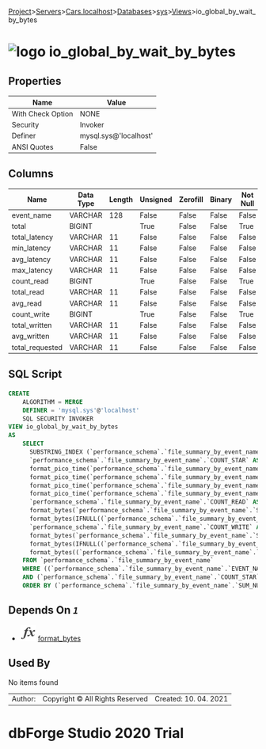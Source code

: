 [Project](../../../../../startpage.md)>[Servers](../../../../Servers.md)>[Cars.localhost](../../../Cars.localhost.md)>[Databases](../../Databases.md)>[sys](../sys.md)>[Views](Views.md)>io_global_by_wait_by_bytes


# ![logo](../../../../../Images/view64.svg) io_global_by_wait_by_bytes


## <a name="#Properties"></a>Properties
|Name|Value|
|---|---|
|With Check Option|NONE|
|Security|Invoker|
|Definer|mysql.sys@'localhost'|
|ANSI Quotes|False|


## <a name="#Columns"></a>Columns
|Name|Data Type|Length|Unsigned|Zerofill|Binary|Not Null|
|---|---|---|---|---|---|---|
|event_name|VARCHAR|128|False|False|False|False|
|total|BIGINT||True|False|False|True|
|total_latency|VARCHAR|11|False|False|False|False|
|min_latency|VARCHAR|11|False|False|False|False|
|avg_latency|VARCHAR|11|False|False|False|False|
|max_latency|VARCHAR|11|False|False|False|False|
|count_read|BIGINT||True|False|False|True|
|total_read|VARCHAR|11|False|False|False|False|
|avg_read|VARCHAR|11|False|False|False|False|
|count_write|BIGINT||True|False|False|True|
|total_written|VARCHAR|11|False|False|False|False|
|avg_written|VARCHAR|11|False|False|False|False|
|total_requested|VARCHAR|11|False|False|False|False|

## <a name="#SqlScript"></a>SQL Script
```SQL
CREATE 
	ALGORITHM = MERGE
	DEFINER = 'mysql.sys'@'localhost'
	SQL SECURITY INVOKER
VIEW io_global_by_wait_by_bytes
AS
	SELECT
	  SUBSTRING_INDEX (`performance_schema`.`file_summary_by_event_name`.`EVENT_NAME`, '/', -(2)) AS `event_name`,
	  `performance_schema`.`file_summary_by_event_name`.`COUNT_STAR` AS `total`,
	  format_pico_time(`performance_schema`.`file_summary_by_event_name`.`SUM_TIMER_WAIT`) AS `total_latency`,
	  format_pico_time(`performance_schema`.`file_summary_by_event_name`.`MIN_TIMER_WAIT`) AS `min_latency`,
	  format_pico_time(`performance_schema`.`file_summary_by_event_name`.`AVG_TIMER_WAIT`) AS `avg_latency`,
	  format_pico_time(`performance_schema`.`file_summary_by_event_name`.`MAX_TIMER_WAIT`) AS `max_latency`,
	  `performance_schema`.`file_summary_by_event_name`.`COUNT_READ` AS `count_read`,
	  format_bytes(`performance_schema`.`file_summary_by_event_name`.`SUM_NUMBER_OF_BYTES_READ`) AS `total_read`,
	  format_bytes(IFNULL((`performance_schema`.`file_summary_by_event_name`.`SUM_NUMBER_OF_BYTES_READ` / NULLIF(`performance_schema`.`file_summary_by_event_name`.`COUNT_READ`, 0)), 0)) AS `avg_read`,
	  `performance_schema`.`file_summary_by_event_name`.`COUNT_WRITE` AS `count_write`,
	  format_bytes(`performance_schema`.`file_summary_by_event_name`.`SUM_NUMBER_OF_BYTES_WRITE`) AS `total_written`,
	  format_bytes(IFNULL((`performance_schema`.`file_summary_by_event_name`.`SUM_NUMBER_OF_BYTES_WRITE` / NULLIF(`performance_schema`.`file_summary_by_event_name`.`COUNT_WRITE`, 0)), 0)) AS `avg_written`,
	  format_bytes((`performance_schema`.`file_summary_by_event_name`.`SUM_NUMBER_OF_BYTES_WRITE` + `performance_schema`.`file_summary_by_event_name`.`SUM_NUMBER_OF_BYTES_READ`)) AS `total_requested`
	FROM `performance_schema`.`file_summary_by_event_name`
	WHERE ((`performance_schema`.`file_summary_by_event_name`.`EVENT_NAME` LIKE 'wait/io/file/%')
	AND (`performance_schema`.`file_summary_by_event_name`.`COUNT_STAR` > 0))
	ORDER BY (`performance_schema`.`file_summary_by_event_name`.`SUM_NUMBER_OF_BYTES_WRITE` + `performance_schema`.`file_summary_by_event_name`.`SUM_NUMBER_OF_BYTES_READ`) DESC;
```

## <a name="#DependsOn"></a>Depends On _`1`_
- ![Function](../../../../../Images/function.svg) [format_bytes](../Functions/format_bytes.md)


## <a name="#UsedBy"></a>Used By
No items found

||||
|---|---|---|
|Author: |Copyright © All Rights Reserved|Created: 10. 04. 2021|
# dbForge Studio 2020 Trial
